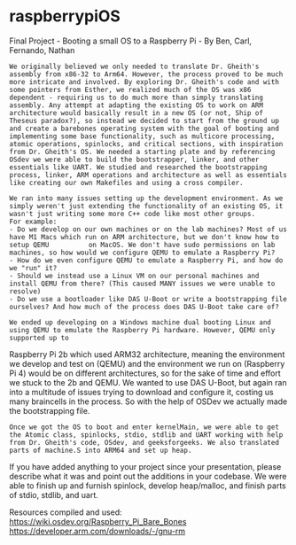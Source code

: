 # raspberrypiOS

Final Project - Booting a small OS to a Raspberry Pi - By Ben, Carl, Fernando, Nathan


    We originally believed we only needed to translate Dr. Gheith's assembly from x86-32 to Arm64. However, the process proved to be much more intricate and involved. By exploring Dr. Gheith's code and with some pointers from Esther, we realized much of the OS was x86 dependent - requiring us to do much more than simply translating assembly. Any attempt at adapting the existing OS to work on ARM architecture would basically result in a new OS (or not, Ship of Theseus paradox?), so instead we decided to start from the ground up and create a barebones operating system with the goal of booting and implementing some base functionality, such as multicore processing, atomic operations, spinlocks, and critical sections, with inspiration from Dr. Gheith's OS. We needed a starting plate and by referencing OSdev we were able to build the bootstrapper, linker, and other essentials like UART. We studied and researched the bootstrapping process, linker, ARM operations and architecture as well as essentials like creating our own Makefiles and using a cross compiler.
    
    We ran into many issues setting up the development environment. As we simply weren't just extending the functionality of an existing OS, it wasn't just writing some more C++ code like most other groups. 
    For example: 
    - Do we develop on our own machines or on the lab machines? Most of us have M1 Macs which run on ARM architecture, but we don't know how to setup QEMU          on MacOS. We don't have sudo permissions on lab machines, so how would we configure QEMU to emulate a Raspberry Pi?
    - How do we even configure QEMU to emulate a Raspberry Pi, and how do we "run" it?
    - Should we instead use a Linux VM on our personal machines and install QEMU from there? (This caused MANY issues we were unable to resolve)
    - Do we use a bootloader like DAS U-Boot or write a bootstrapping file ourselves? And how much of the process does DAS U-Boot take care of?
    
    We ended up developing on a Windows machine dual booting Linux and using QEMU to emulate the Raspberry Pi hardware. However, QEMU only supported up to 
Raspberry Pi 2b which used ARM32 architecture, meaning the environment we develop and test on (QEMU) and the environment we run on (Raspberry Pi 4) would be on different architectures, so for the sake of time and effort we stuck to the 2b and QEMU. We wanted to use DAS U-Boot, but again ran into a multitude of issues trying to download and configure it, costing us many braincells in the process. So with the help of OSDev we actually made the bootstrapping file.

    Once we got the OS to boot and enter kernelMain, we were able to get the Atomic class, spinlocks, stdio, stdlib and UART working with help from Dr. Gheith's code, OSdev, and geeksforgeeks. We also translated parts of machine.S into ARM64 and set up heap.
        


If you have added anything to your project since your presentation, please describe what it was and point out the additions in your codebase.
We were able to finish up and furnish spinlock, develop heap/malloc, and finish parts of stdio, stdlib, and uart.





Resources compiled and used:
https://wiki.osdev.org/Raspberry_Pi_Bare_Bones
https://developer.arm.com/downloads/-/gnu-rm


